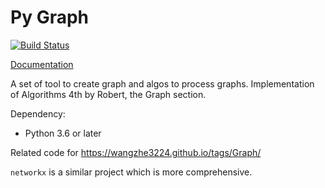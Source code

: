 # Py Graph

[![Build Status](https://travis-ci.com/wangzhe3224/pygraph.svg?branch=master)](https://travis-ci.com/wangzhe3224/pygraph)


[Documentation](https://wangzhe3224.github.io/pygraph/)

A set of tool to create graph and algos to process graphs. Implementation of Algorithms 4th by Robert, the 
Graph section. 

Dependency:
- Python 3.6 or later

Related code for https://wangzhe3224.github.io/tags/Graph/

`networkx` is a similar project which is more comprehensive. 